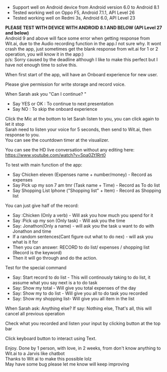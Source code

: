 - Support well on Android device from Android version 6.0 to Android 8.1   
- Tested working well on Oppo F5, Android 7.1.1, API Level 26
- Tested working well on Redmi 3s, Android 6.0, API Level 23

**PLEASE TEST WITH DEVICE WITH ANDROID 8.1 AND BELOW (API Level 27 and below)**       
Android 9 and above will face some error when getting response from Wit.ai, due to the Audio recording function in the app.I not sure why. It wont crash the app, just sometimes get the blank response from wit.ai for 1 or 2 operation, you will know it  in the app:)        
p/s: Sorry caused by the deadline although I like to make this perfect but I have not enough time to solve this.   

When first start of the app, will have an Onboard experience for new user.

Please give permission for write storage and record voice.

When Sarah ask you "Can I continue? "
- Say YES or OK : To continue to next presentation
- Say NO : To skip the onboard experience 

Click the Mic at the bottom to let Sarah listen to you, you can click again to let it stop     
Sarah need to listen your voice for 5 seconds, then send to Wit.ai, then response to you.      
You can see the countdown timer at the visualizer.

You can see the HD live conversation without any editing here: https://www.youtube.com/watch?v=Spa0Zt1Rrt0

To test with main function of the app:
- Say Chicken eleven (Expenses name + number/money) - Record as expenses
- Say Pick up my son 7 am tmr (Task name + Time) - Record as To do list
- Say Shopping List Iphone ("Shopping list" + Item) - Record as Shopping list 

You can just give half of the record: 
- Say :Chicken (Only a verb) - Will ask you how much you spend for it
- Say :Pick up my son (Only task) - Will ask you the time
- Say: Jonathon(Only a name) - will ask you the task u want to do with Jonathon and time
- If a random sentences(Cant figure out what to do nex) - will ask you what is it for
- Then you can answer: RECORD to do list/ expenses / shopping list (Record is the keyword) 
- Then it will go through and do the action. 

Test for the special command
- Say: Start record to do list - This will continously taking to do list, it assume what you say next is a to do task
- Say: Show my total - Will give you total expenses of the day
- Say: Show my to do list - Will give you all to do task you recorded 
- Say: Show my shopping list- Will give you all item in the list 

When Sarah ask: Anything else?
If say: Nothing else, That's all, this will cancel all previous operation

Check what you recorded and listen your input by clicking button at the top bar

Click keyboard button to interact using Text.

Enjoy. Done by 1 person, with love, in 2 weeks, from don't know anything to Wit.ai to a Jarvis like chatbot    
Thanks to Wit ai to make this possible lolz    
May have some bug please let me know will keep improving    
